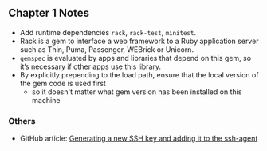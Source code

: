 ## Chapter 1 Notes

- Add runtime dependencies `rack`, `rack-test`, `minitest`.
- Rack is a gem to interface a web framework to a Ruby application server such as Thin, Puma, Passenger, WEBrick or Unicorn.
- `gemspec` is evaluated by apps and libraries that depend on this gem, so it’s necessary if other apps use this library.
- By explicitly prepending to the load path, ensure that the local version of the gem code is used first
  - so it doesn't matter what gem version has been installed on this machine

### Others

- GitHub article: [Generating a new SSH key and adding it to the ssh-agent](https://docs.github.com/en/github/authenticating-to-github/generating-a-new-ssh-key-and-adding-it-to-the-ssh-agent)
